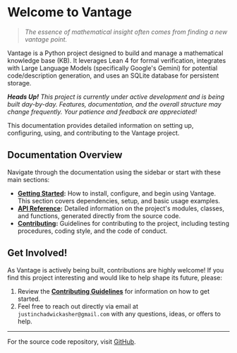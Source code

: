 # Welcome to Vantage

> *The essence of mathematical insight often comes from finding a new vantage point.*

Vantage is a Python project designed to build and manage a mathematical knowledge base (KB). It leverages Lean 4 for formal verification, integrates with Large Language Models (specifically Google's Gemini) for potential code/description generation, and uses an SQLite database for persistent storage.

***Heads Up!*** *This project is currently under active development and is being built day-by-day. Features, documentation, and the overall structure may change frequently. Your patience and feedback are appreciated!*

This documentation provides detailed information on setting up, configuring, using, and contributing to the Vantage project.

## Documentation Overview

Navigate through the documentation using the sidebar or start with these main sections:

* **[Getting Started](installation.md):** How to install, configure, and begin using Vantage. This section covers dependencies, setup, and basic usage examples.
* **[API Reference](reference/index.md):** Detailed information on the project's modules, classes, and functions, generated directly from the source code.
* **[Contributing](contributing.md):** Guidelines for contributing to the project, including testing procedures, coding style, and the code of conduct.

## Get Involved!

As Vantage is actively being built, contributions are highly welcome! If you find this project interesting and would like to help shape its future, please:

1.  Review the **[Contributing Guidelines](contributing.md)** for information on how to get started.
2.  Feel free to reach out directly via email at `justinchadwickasher@gmail.com` with any questions, ideas, or offers to help.

---

For the source code repository, visit [GitHub](https://github.com/justincasher/vantage).